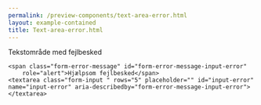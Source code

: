 ```yaml
--- 
permalink: /preview-components/text-area-error.html
layout: example-contained 
title: Text-area-error.html
---
```

<div class="form-group form-error">
    <label class="form-label " for="input-error">Tekstområde med
        fejlbesked</label>

    <span class="form-error-message" id="form-error-message-input-error"
        role="alert">Hjælpsom fejlbesked</span>
    <textarea class="form-input " rows="5" placeholder="" id="input-error" name="input-error" aria-describedby="form-error-message-input-error"></textarea>
</div>
